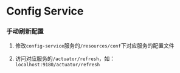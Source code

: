 Config Service
=============

### 手动刷新配置

1. 修改`config-service`服务的`/resources/conf`下对应服务的配置文件

2. 访问对应服务的`/actuator/refresh`，如：`localhost:9180/actuator/refresh`